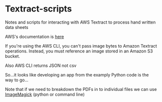 # Textract-scripts
Notes and scripts for interacting with AWS Textract to process hand written data sheets

AWS's documentation is [here](https://docs.aws.amazon.com/textract/index.html)

If you're using the AWS CLI, you can't pass image bytes to Amazon Textract operations. Instead, you must reference an image stored in an Amazon S3 bucket.

Also AWS CLI returns JSON not csv

So...it looks like developing an app from the examply Python code is the way to go...

Note that if we need to breakdown the PDFs in to individual files we can use [ImageMagick](https://wiki.python.org/moin/ImageMagick) (python or command line)
